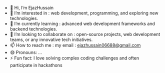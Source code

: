 - 👋 Hi, I’m EjazHussain
- 👀 I’m interested in :  web development, programming, and exploring new technologies.
- 🌱 I’m currently learning : advanced web development frameworks and backend technologies.
- 💞️ I’m looking to collaborate on : open-source projects, web development teams, or any innovative tech initiatives.
- 📫 How to reach me : my email : ejazhussain06688@gmail.com
- 😄 Pronouns: ...
- ⚡ Fun fact: I love solving complex coding challenges and often participate in hackathons

<!---
EjazHussain06688/EjazHussain06688 is a ✨ special ✨ repository because its `README.md` (this file) appears on your GitHub profile.
You can click the Preview link to take a look at your changes.
--->
